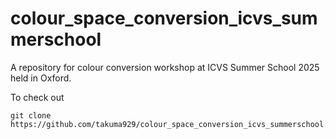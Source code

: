 # colour_space_conversion_icvs_summerschool
A repository for colour conversion workshop at ICVS Summer School 2025 held in Oxford.

To check out
```
git clone https://github.com/takuma929/colour_space_conversion_icvs_summerschool.git
```
